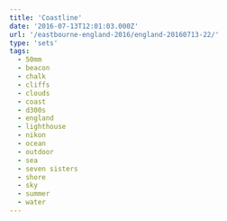 ```yaml
---
title: 'Coastline'
date: '2016-07-13T12:01:03.000Z'
url: '/eastbourne-england-2016/england-20160713-22/'
type: 'sets'
tags:
  - 50mm
  - beacon
  - chalk
  - cliffs
  - clouds
  - coast
  - d300s
  - england
  - lighthouse
  - nikon
  - ocean
  - outdoor
  - sea
  - seven sisters
  - shore
  - sky
  - summer
  - water
---
```

